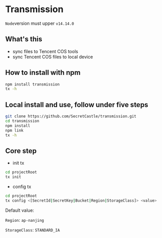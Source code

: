 # Transmission

`Node`version must upper `v14.14.0`

## What's this

* sync files to Tencent COS tools
* sync Tencent COS files to local device

## How to install with npm

```bash
npm install transmission
tx -h
```

## Local install and use, follow under five steps

```bash
git clone https://github.com/SecretCastle/transmission.git
cd transmission
npm install
npm link
tx -h
```

## Core step

* init tx

```bash
cd projectRoot
tx init
```

* config tx

```bash
cd projectRoot
tx config <[SecretId|SecretKey|Bucket|Region|StorageClass]> <value>
```

Default value:

`Region`: `ap-nanjing`

`StorageClass`: `STANDARD_IA`



